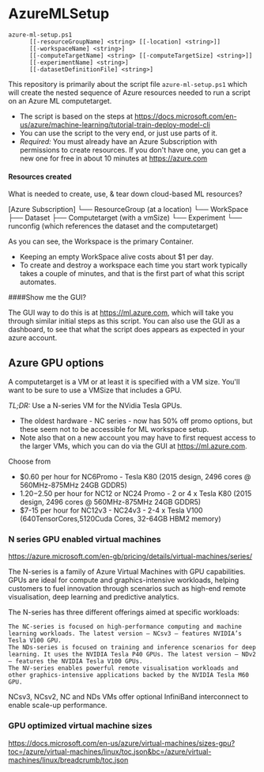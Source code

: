 # AzureMLSetup

```
azure-ml-setup.ps1 
      [[-resourceGroupName] <string> [[-location] <string>]]
      [[-workspaceName] <string>] 
      [[-computeTargetName] <string> [[-computeTargetSize] <string>]]
      [[-experimentName] <string>] 
      [[-datasetDefinitionFile] <string>]
```

This repository is primarily about the script file `azure-ml-setup.ps1`  which will create the nested sequence of Azure resources needed to run a script on an Azure ML computetarget. 

- The script is based on the steps at https://docs.microsoft.com/en-us/azure/machine-learning/tutorial-train-deploy-model-cli
- You can use the script to the very end, or just use parts of it.
- *Required:* You must already have an Azure Subscription with permissions to create 
resources. If you don't have one, you can get a new one for free in about 
10 minutes at https://azure.com

#### Resources created

What is needed to create, use, & tear down cloud-based ML resources?

[Azure Subscription]
    └── ResourceGroup (at a location)
      └── WorkSpace
      ├── Dataset
      ├── Computetarget (with a vmSize)
      └── Experiment
          └── runconfig (which references the dataset and the computetarget)

As you can see, the Workspace is the primary Container. 
- Keeping an empty WorkSpace alive costs about $1 per day.
- To create and destroy a workspace each time you start work typically takes a couple of minutes, and that is the first part of what this script automates.

####Show me the GUI?

The GUI way to do this is at https://ml.azure.com, which will take you through
similar initial steps as this script. 
You can also use the GUI as a dashboard, to see that what the script does
appears as expected in your azure account.


## Azure GPU options

A computetarget is a VM or at least it is specified with a VM size. You'll want to be sure to use a VMSize that includes a GPU.

*TL;DR:* Use a N-series VM for the NVidia Tesla GPUs. 
- The oldest hardware - NC series - now has 50% off promo options, but these seem not to be accessible for ML workspace setup. 
- Note also that on a new account you may have to first request access to the larger VMs, which you can do via the GUI at https://ml.azure.com.

Choose from 
- $0.60 per hour for NC6Promo - Tesla K80 (2015 design, 2496 cores @ 560MHz-875MHz 24GB GDDR5)
- $1.20-$2.50 per hour for NC12 or NC24 Promo - 2 or 4 x Tesla K80
  (2015 design, 2496 cores @ 560MHz-875MHz 24GB GDDR5)
- $7-15 per hour for NC12v3 - NC24v3 - 2-4 x Tesla V100 
  (640TensorCores,5120Cuda Cores, 32-64GB HBM2 memory)

### N series GPU enabled virtual machines

https://azure.microsoft.com/en-gb/pricing/details/virtual-machines/series/

The N-series is a family of Azure Virtual Machines with GPU capabilities. GPUs are ideal for compute and graphics-intensive workloads, helping customers to fuel innovation through scenarios such as high-end remote visualisation, deep learning and predictive analytics.

The N-series has three different offerings aimed at specific workloads:

    The NC-series is focused on high-performance computing and machine learning workloads. The latest version – NCsv3 – features NVIDIA’s Tesla V100 GPU.
    The NDs-series is focused on training and inference scenarios for deep learning. It uses the NVIDIA Tesla P40 GPUs. The latest version – NDv2 – features the NVIDIA Tesla V100 GPUs.
    The NV-series enables powerful remote visualisation workloads and other graphics-intensive applications backed by the NVIDIA Tesla M60 GPU.

NCsv3, NCsv2, NC and NDs VMs offer optional InfiniBand interconnect to enable scale-up performance.

### GPU optimized virtual machine sizes

https://docs.microsoft.com/en-us/azure/virtual-machines/sizes-gpu?toc=/azure/virtual-machines/linux/toc.json&bc=/azure/virtual-machines/linux/breadcrumb/toc.json
